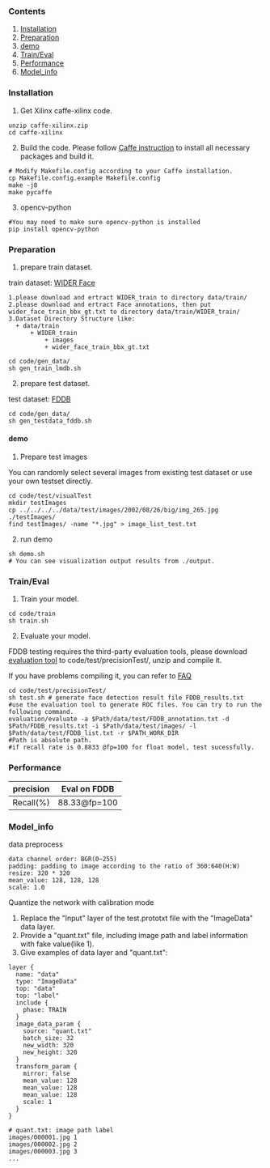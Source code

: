### Contents
1. [Installation](#installation)
2. [Preparation](#preparation)
3. [demo](#demo)
4. [Train/Eval](#traineval)
5. [Performance](#performance)
6. [Model_info](#model_info)

### Installation
1. Get Xilinx caffe-xilinx code.
  ```shell
  unzip caffe-xilinx.zip
  cd caffe-xilinx
  ```

2. Build the code. Please follow [Caffe instruction](http://caffe.berkeleyvision.org/installation.html) to install all necessary packages and build it.
  ```shell
  # Modify Makefile.config according to your Caffe installation.
  cp Makefile.config.example Makefile.config
  make -j8
  make pycaffe
  ```
3. opencv-python
  ```shell
  #You may need to make sure opencv-python is installed
  pip install opencv-python
  ```

### Preparation

1. prepare train dataset.
   
  train dataset: [WIDER Face](http://shuoyang1213.me/WIDERFACE/index.html)
  ```
  1.please download and ertract WIDER_train to directory data/train/
  2.please download and ertract Face annotations, then put wider_face_train_bbx_gt.txt to directory data/train/WIDER_train/
  3.Dataset Directory Structure like:
    + data/train
        + WIDER_train
            + images
            + wider_face_train_bbx_gt.txt
  ```
  ```shell
  cd code/gen_data/
  sh gen_train_lmdb.sh
  ```

2. prepare test dataset.
   
  test dataset: [FDDB](http://vis-www.cs.umass.edu/fddb/index.html)
  
  ```shell
  cd code/gen_data/
  sh gen_testdata_fddb.sh
  ```

#### demo

1. Prepare test images

  You can randomly select several images from existing test dataset or use your own testset directly.
  ```shell
  cd code/test/visualTest
  mkdir testImages
  cp ../../../../data/test/images/2002/08/26/big/img_265.jpg ./testImages/
  find testImages/ -name "*.jpg" > image_list_test.txt  
  ```
2. run demo
  ```shell
  sh demo.sh
  # You can see visualization output results from ./output. 
  ```

### Train/Eval

1. Train your model.
  ```shell
  cd code/train
  sh train.sh 
  ```

2. Evaluate your model.
  
  FDDB testing requires the third-party evaluation tools, please download [evaluation tool](http://vis-www.cs.umass.edu/fddb/evaluation.tgz) to code/test/precisionTest/, unzip and compile it.

  If you have problems compiling it, you can refer to [FAQ](http://vis-www.cs.umass.edu/fddb/faq.html)

  ```shell
  cd code/test/precisionTest/
  sh test.sh # generate face detection result file FDDB_results.txt
  #use the evaluation tool to generate ROC files. You can try to run the following command.
  evaluation/evaluate -a $Path/data/test/FDDB_annotation.txt -d $Path/FDDB_results.txt -i $Path/data/test/images/ -l $Path/data/test/FDDB_list.txt -r $PATH_WORK_DIR 
  #Path is absolute path. 
  #if recall rate is 0.8833 @fp=100 for float model, test sucessfully.
  ```
 
### Performance

|precision |Eval on FDDB| 
|----|----|
|Recall(%)|88.33@fp=100|

### Model_info

data preprocess
  ```
  data channel order: BGR(0~255)
  padding: padding to image according to the ratio of 360:640(H:W)                  
  resize: 320 * 320
  mean_value: 128, 128, 128
  scale: 1.0
  ```

Quantize the network with calibration mode
1. Replace the "Input" layer of the test.prototxt file with the "ImageData" data layer.
2. Provide a "quant.txt" file, including image path and label information with fake value(like 1).
3. Give examples of data layer and "quant.txt":

```shell
layer {
  name: "data"
  type: "ImageData"
  top: "data"
  top: "label"
  include {
    phase: TRAIN
  }
  image_data_param {
    source: "quant.txt"
    batch_size: 32
    new_width: 320
    new_height: 320
  }
  transform_param {
    mirror: false
    mean_value: 128
    mean_value: 128
    mean_value: 128
    scale: 1
  }
}
```
```
# quant.txt: image path label
images/000001.jpg 1
images/000002.jpg 2
images/000003.jpg 3
...
```
